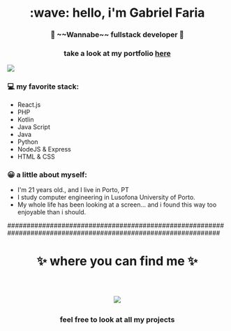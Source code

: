 <h1 align="center"> :wave: hello, i'm Gabriel Faria </h1>
<h3 align="center">🚀 ~~Wannabe~~ fullstack developer 🚀</h3>
<h3 align="center">take a look at my portfolio <a href="https://gabriel100xd.vercel.app">here</a></h3>

<img src="https://tenor.com/pt-PT/view/mushroom-happy-orange-cute-smile-gif-14450265"> 

### 💻 my favorite stack:
- React.js
- PHP
- Kotlin
- Java Script
- Java
- Python
- NodeJS & Express
- HTML & CSS

### :grinning: a little about myself:
- I'm 21 years old., and I live in Porto, PT
- I study computer engineering in Lusofona University of Porto.
- My whole life has been looking at a screen... and i found this way too enjoyable than i should.

###############################################################################################################

<h1 align="center">
✨ where you can find me ✨
  
  <p align="center"><br/>
   <a href="https://www.linkedin.com/in/gabriel-faria-lima/">
    <img src="https://img.shields.io/badge/linkedin-Gabriel-faria--blue">
  </a>
  
</p>
</h1>

<h3 align="center"><strong> feel free to look at all my projects </strong> </h3>

<!---
GabrielFariaLi/GabrielFariaLi is a ✨ special ✨ repository because its `README.md` (this file) appears on your GitHub profile.
You can click the Preview link to take a look at your changes.
--->
